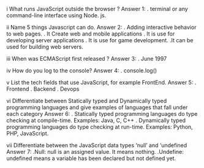 i What runs JavaScript outside the browser ? 
Answer 1:
. terminal or any command-line interface using Node. js.


ii Name 5 things Javascript can do.
Answer 2:
. Adding interactive behavior to web pages.
. It Create web and mobile applications
. It is use for developing server applications
. It is use for game development.
.It can be used for building web servers.


iii When was ECMAScript first released ?
Answer 3:
. June 1997


iv How do you log to the console?
Answer 4:
. console.log()


v List the tech fields that use JavaScript, for example FrontEnd.
Answer 5:
. Frontend
. Backend
. Devops


vi Differentiate between Statically typed and Dynamically typed programming languages and give examples of languages that fall under each category
Answer 6:
. Statically typed programming languages do type checking at compile-time. Examples: Java, C, C++
. Dynamically typed programming languages do type checking at run-time. Examples: Python, PHP, JavaScript.


vii Differentiate between the JavaScript data types ‘null’ and ‘undefined
Answer 7:
.Null: null is an assigned value. It means nothing.
.Undefine: undefined means a variable has been declared but not defined yet.